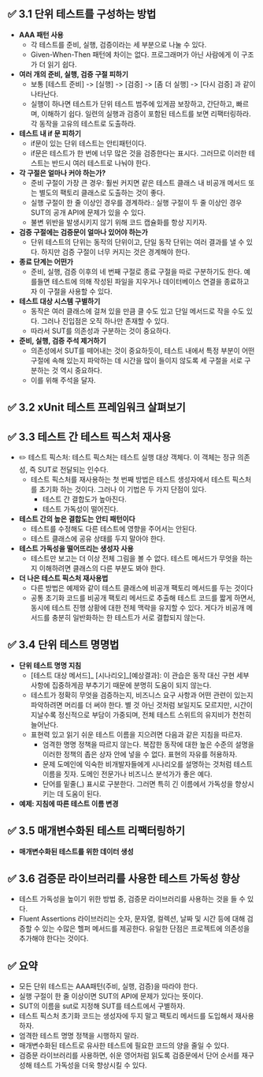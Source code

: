 ## ✅ 3.1 단위 테스트를 구성하는 방법
* **AAA 패턴 사용**
  * 각 테스트를 준비, 실행, 검증이라는 세 부분으로 나눌 수 있다.
  * Given-When-Then 패턴에 차이는 없다. 프로그래머가 아닌 사람에게 이 구조가 더 읽기 쉽다.
* **여러 개의 준비, 실행, 검증 구절 피하기**
  * 보통 [테스트 준비] -> [실행] -> [검증] -> [좀 더 실행] -> [다시 검증] 과 같이 나타난다.
  * 실행이 하나면 테스트가 단위 테스트 범주에 있게끔 보장하고, 간단하고, 빠르며, 이해하기 쉽다. 일련의 실행과 검증이 포함된 테스트를 보면 리팩터링하라. 각 동작을 고유의 테스트로 도출하라.
* **테스트 내 if 문 피하기**
  * if문이 있는 단위 테스트는 안티패턴이다.
  * if문은 테스트가 한 번에 너무 많은 것을 검증한다는 표시다. 그러므로 이러한 테스트는 반드시 여러 테스트로 나눠야 한다.
* **각 구절은 얼마나 커야 하는가?**
  * 준비 구절이 가장 큰 경우: 훨씬 커지면 같은 테스트 클래스 내 비공개 메서드 또는 별도의 팩토리 클래스로 도출하는 것이 좋다.
  * 실행 구절이 한 줄 이상인 경우를 경계하라.: 실행 구절이 두 줄 이상인 경우 SUT의 공개 API에 문제가 있을 수 있다.
  * 불변 위반을 발생시키지 않기 위해 코드 캡슐화를 항상 지키자.
* **검증 구절에는 검증문이 얼마나 있어야 하는가**
  * 단위 테스트의 단위는 동작의 단위이고, 단일 동작 단위는 여러 결과를 낼 수 있다. 하지만 검증 구절이 너무 커지는 것은 경계해야 한다.
* **종료 단계는 어떤가**
  * 준비, 실행, 검증 이후의 네 번째 구절로 종료 구절을 따로 구분하기도 한다. 예를들면 테스트에 의해 작성된 파일을 지우거나 데이터베이스 연결을 종료하고자 이 구절을 사용할 수 있다.
* **테스트 대상 시스템 구별하기**
  * 동작은 여러 클래스에 걸쳐 있을 만큼 클 수도 있고 단일 메서드로 작을 수도 있다. 그러나 진입점은 오직 하나만 존재할 수 있다.
  * 따라서 SUT를 의존성과 구분하는 것이 중요하다.
* **준비, 실행, 검증 주석 제거하기**
  * 의존성에서 SUT를 떼어내는 것이 중요하듯이, 테스트 내에서 특정 부분이 어떤 구절에 속해 있는지 파악하는 데 시간을 많이 들이지 않도록 세 구절을 서로 구분하는 것 역시 중요하다.
  * 이를 위해 주석을 달자.
## ✅ 3.2 xUnit 테스트 프레임워크 살펴보기

## ✅ 3.3 테스트 간 테스트 픽스처 재사용
* ✏️ 테스트 픽스처: 테스트 픽스처는 테스트 실행 대상 객체다. 이 객체는 정규 의존성, 즉 SUT로 전달되는 인수다.
  * 테스트 픽스처를 재사용하는 첫 번째 방법은 테스트 생성자에서 테스트 픽스처를 초기화 하는 것이다. 그러나 이 기법은 두 가지 단점이 있다.
    * 테스트 간 결합도가 높아진다.
    * 테스트 가독성이 떨어진다.
* **테스트 간의 높은 결합도는 안티 패턴이다**
  * 테스트를 수정해도 다른 테스트에 영향을 주어서는 안된다.
  * 테스트 클래스에 공유 상태를 두지 말아야 한다.
* **테스트 가독성을 떨어뜨리는 생성자 사용**
  * 테스트만 보고는 더 이상 전체 그림을 볼 수 없다. 테스트 메서드가 무엇을 하는지 이해하려면 클래스의 다른 부분도 봐야 한다.
* **더 나은 테스트 픽스처 재사용법**
  * 다른 방법은 예제와 같이 테스트 클래스에 비공개 팩토리 메서드를 두는 것이다
  * 공통 초기화 코드를 비공개 팩토리 메서드로 추출해 테스트 코드를 짧게 하면서, 동시에 테스트 진행 상황에 대한 전체 맥락을 유지할 수 있다. 게다가 비공개 메서드를 충분히 일반화하는 한 테스트가 서로 결합되지 않는다.
## ✅ 3.4 단위 테스트 명명법
* **단위 테스트 명명 지침**
  * [테스트 대상 메서드]_ [시나리오]_[예상결과]: 이 관습은 동작 대신 구현 세부 사항에 집중하게끔 부추기기 때문에 분명히 도움이 되지 않는다.
  * 테스트가 정확히 무엇을 검증하는지, 비즈니스 요구 사항과 어떤 관련이 있는지 파악하려면 머리를 더 써야 한다. 별 것 아닌 것처럼 보일지도 모르지만, 시간이 지날수록 정신적으로 부담이 가중되며, 전체 테스트 스위트의 유지비가 천천히 늘어난다.
  * 표현력 있고 읽기 쉬운 테스트 이름을 지으려면 다음과 같은 지침을 따르자.
    * 엄격한 명명 정책을 따르지 않는다. 복잡한 동작에 대한 높은 수준의 설명을 이러한 정책의 좁은 상자 안에 넣을 수 없다. 표현의 자유를 허용하자.
    * 문제 도메인에 익숙한 비개발자들에게 시나리오를 설명하는 것처럼 테스트 이름을 짓자. 도메인 전문가나 비즈니스 분석가가 좋은 예다.
    * 단어를 밑줄(_) 표시로 구분한다. 그러면 특히 긴 이름에서 가독성을 향상시키는 데 도움이 된다.
* **예제: 지침에 따른 테스트 이름 변경**

## ✅ 3.5 매개변수화된 테스트 리팩터링하기
* **매개변수화된 테스트를 위한 데이터 생성**

## ✅ 3.6 검증문 라이브러리를 사용한 테스트 가독성 향상
* 테스트 가독성을 높이기 위한 방법 중, 검증문 라이브러리를 사용하는 것을 들 수 있다.
* Fluent Assertions 라이브러리는 숫자, 문자열, 컬렉션, 날짜 및 시간 등에 대해 검증할 수 있는 수많은 헬퍼 메서드를 제공한다. 유일한 단점은 프로젝트에 의존성을 추가해야 한다는 것이다.

## ✅ 요약
* 모든 단위 테스트는 AAA패턴(주비, 실행, 검증)을 따라야 한다.
* 실행 구절이 한 줄 이상이면 SUT의 API에 문제가 있다는 뜻이다.
* SUT의 이름을 sut로 지정해 SUT를 테스트에서 구별하자.
* 테스트 픽스처 초기화 코드는 생성자에 두지 말고 팩토리 메서드를 도입해서 재사용하자.
* 엄격한 테스트 명명 정책을 시행하지 말라.
* 매개변수화된 테스트로 유사한 테스트에 필요한 코드의 양을 줄일 수 있다.
* 검증문 라이브러리를 사용하면, 쉬운 영어처럼 읽도록 검증문에서 단어 순서를 재구성해 테스트 가독성을 더욱 향상시킬 수 있다.
